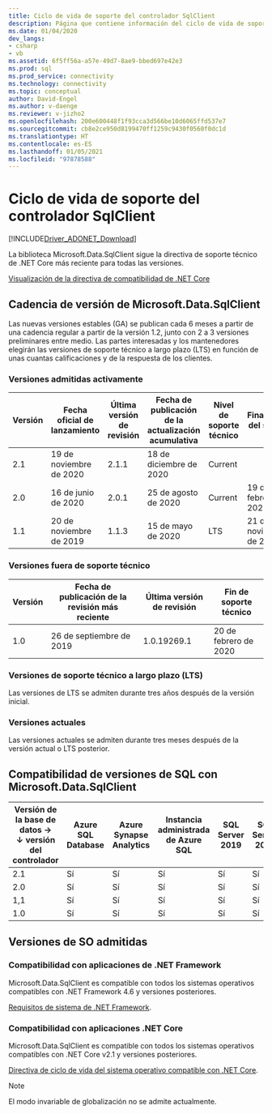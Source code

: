 ```yaml
---
title: Ciclo de vida de soporte del controlador SqlClient
description: Página que contiene información del ciclo de vida de soporte técnico.
ms.date: 01/04/2020
dev_langs:
- csharp
- vb
ms.assetid: 6f5ff56a-a57e-49d7-8ae9-bbed697e42e3
ms.prod: sql
ms.prod_service: connectivity
ms.technology: connectivity
ms.topic: conceptual
author: David-Engel
ms.author: v-daenge
ms.reviewer: v-jizho2
ms.openlocfilehash: 200e600448f1f93cca3d566be10d6065ffd537e7
ms.sourcegitcommit: cb8e2ce950d8199470ff1259c9430f0560f0dc1d
ms.translationtype: HT
ms.contentlocale: es-ES
ms.lasthandoff: 01/05/2021
ms.locfileid: "97878588"
---
```

# <a name="sqlclient-driver-support-lifecycle"></a>Ciclo de vida de soporte del controlador SqlClient

[!INCLUDE[Driver_ADONET_Download](../../includes/driver_adonet_download.md)]

La biblioteca Microsoft.Data.SqlClient sigue la directiva de soporte técnico de .NET Core más reciente para todas las versiones.

[Visualización de la directiva de compatibilidad de .NET Core](https://dotnet.microsoft.com/platform/support/policy/dotnet-core)

## <a name="microsoftdatasqlclient-release-cadence"></a>Cadencia de versión de Microsoft.Data.SqlClient

Las nuevas versiones estables (GA) se publican cada 6 meses a partir de una cadencia regular a partir de la versión 1.2, junto con 2 a 3 versiones preliminares entre medio. Las partes interesadas y los mantenedores elegirán las versiones de soporte técnico a largo plazo (LTS) en función de unas cuantas calificaciones y de la respuesta de los clientes.

### <a name="actively-supported-releases"></a>Versiones admitidas activamente

| Versión | Fecha oficial de lanzamiento | Última versión de revisión | Fecha de publicación de la actualización acumulativa | Nivel de soporte técnico  | Finalización del soporte |
| -- | -- | -- | -- | -- | -- |
| 2.1 | 19 de noviembre de 2020 | 2.1.1 | 18 de diciembre de 2020 | Current | |
| 2.0 | 16 de junio de 2020 | 2.0.1 | 25 de agosto de 2020 | Current | 19 de febrero de 2021 |
| 1.1 | 20 de noviembre de 2019 | 1.1.3 | 15 de mayo de 2020 | LTS | 21 de noviembre de 2022 |

### <a name="out-of-support-releases"></a>Versiones fuera de soporte técnico

| Versión | Fecha de publicación de la revisión más reciente | Última versión de revisión | Fin de soporte técnico |
| -- | -- | -- | -- |
| 1.0 | 26 de septiembre de 2019 | 1.0.19269.1 | 20 de febrero de 2020 |

### <a name="long-term-support-lts-releases"></a>Versiones de soporte técnico a largo plazo (LTS)

Las versiones de LTS se admiten durante tres años después de la versión inicial.

### <a name="current-releases"></a>Versiones actuales

Las versiones actuales se admiten durante tres meses después de la versión actual o LTS posterior.

## <a name="sql-version-compatibility-with-microsoftdatasqlclient"></a>Compatibilidad de versiones de SQL con Microsoft.Data.SqlClient

|Versión de la base de datos&nbsp;&#8594;<br />&#8595; versión del controlador|Azure SQL Database|Azure Synapse Analytics|Instancia administrada de Azure SQL|SQL Server 2019|SQL Server 2017|SQL Server 2016|SQL Server 2014|SQL Server 2012|
|---|---|---|---|---|---|---|---|---|
|2.1|Sí|Sí|Sí|Sí|Sí|Sí|Sí|Sí|
|2.0|Sí|Sí|Sí|Sí|Sí|Sí|Sí|Sí|
|1,1|Sí|Sí|Sí|Sí|Sí|Sí|Sí|Sí|
|1.0|Sí|Sí|Sí|Sí|Sí|Sí|Sí|Sí|

## <a name="supported-os-versions"></a>Versiones de SO admitidas

### <a name="support-for-net-framework-applications"></a>Compatibilidad con aplicaciones de .NET Framework

Microsoft.Data.SqlClient es compatible con todos los sistemas operativos compatibles con .NET Framework 4.6 y versiones posteriores.

[Requisitos de sistema de .NET Framework](/dotnet/framework/get-started/system-requirements).

### <a name="support-for-net-core-applications"></a>Compatibilidad con aplicaciones .NET Core

Microsoft.Data.SqlClient es compatible con todos los sistemas operativos compatibles con .NET Core v2.1 y versiones posteriores.

[Directiva de ciclo de vida del sistema operativo compatible con .NET Core](https://github.com/dotnet/core/blob/master/os-lifecycle-policy.md).

> [!NOTE]
> El modo invariable de globalización no se admite actualmente.

